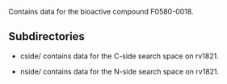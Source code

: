 Contains data for the bioactive compound F0580-0018.

## Subdirectories

- cside/ contains data for the C-side search space on rv1821.

- nside/ contains data for the N-side search space on rv1821.

